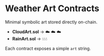 # Weather Art Contracts

Minimal symbolic art stored directly on-chain.

- **CloudArt.sol** → ☁️ ☁️ ☁️
- **RainArt.sol** → 💧💧💧

Each contract exposes a simple `art` string.

